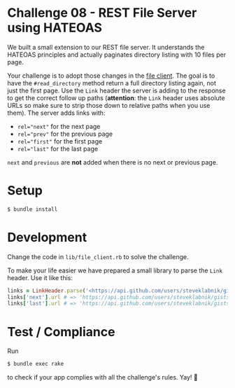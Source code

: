 # Challenge 08 - REST File Server using HATEOAS

We built a small extension to our REST file server. It understands the HATEOAS principles and actually paginates directory listing with 10 files per page.

Your challenge is to adopt those changes in the [file client](lib/file_client.rb). The goal is to have the ``#read_directory`` method return a full directory listing again, not just the first page. Use the ``Link`` header the server is adding to the response to get the correct follow up paths (**attention**: the ``Link`` header uses absolute URLs so make sure to strip those down to relative paths when you use them). The server adds links with:

* ``rel="next"`` for the next page
* ``rel="prev"`` for the previous page
* ``rel="first"`` for the first page
* ``rel="last"`` for the last page

``next`` and ``previous`` are **not** added when there is no next or previous page.

# Setup

```sh
$ bundle install
```

# Development

Change the code in ``lib/file_client.rb`` to solve the challenge.

To make your life easier we have prepared a small library to parse the ``Link`` header. Use it like this:

```ruby
links = LinkHeader.parse('<https://api.github.com/users/steveklabnik/gists?page=2>; rel="next", <https://api.github.com/users/steveklabnik/gists?page=33333>; rel="last"')
links['next'].url # => 'https://api.github.com/users/steveklabnik/gists?page=2'
links['last'].url # => 'https://api.github.com/users/steveklabnik/gists?page=33333'
```

# Test / Compliance

Run

```sh
$ bundle exec rake
```

to check if your app complies with all the challenge's rules. Yay! :tada:
